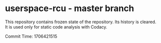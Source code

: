 # userspace-rcu - master branch

This repository contains frozen state of the repository.
Its history is cleared. It is used only for static code
analysis with Codacy.

Commit Time: 1706421515